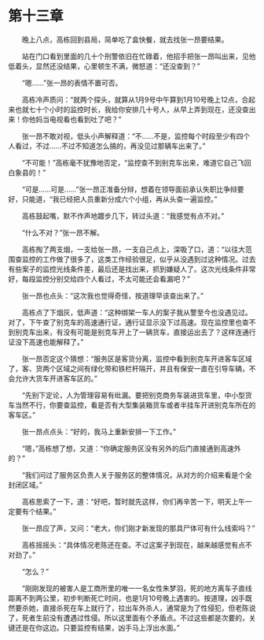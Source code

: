 #	第十三章

　　晚上八点，高栋回到县局，简单吃了盒快餐，就去找张一昂要结果。

　　站在门口看到里面的几十个刑警依旧在忙碌着，他招手把张一昂叫出来，见他低着头，显然还没结果，心里顿生不满，微怒道：“还没查到？”

　　“嗯……”张一昂的表情不置可否。

　　高栋冷声质问：“就两个探头，就算从1月9号中午算到1月10号晚上12点，合起来也就七十个小时的监控时长，我给你安排几十号人，从早上弄到现在，还没查出来！你他妈当电视看也看到吐了吧？”

　　张一昂不敢对视，低头小声解释道：“不……不是，监控每个时段至少有四个人看过，不过……不过不知道怎么搞的，再没见过那辆车出来了。”

　　“不可能！”高栋毫不犹豫地否定，“监控查不到别克车出来，难道它自己飞回白象县的！”

　　“可是……可是……”张一昂正准备分辩，想着在领导面前承认失职比争辩要好，只能道，“我已经把人员重新分成六个小组，再从头查一遍监控。”

　　高栋鼓起嘴，默不作声地踱步几下，转过头道：“我感觉有点不对。”

　　“什么不对？”张一昂不解。

　　高栋掏了两支烟，一支给张一昂，一支自己点上，深吸了口，道：“以往大范围查监控的工作做了很多了，这类工作经验很足，似乎从没遇到过这种情况。过去有些案子的监控光线条件差，最后还是找出来，抓到嫌疑人了。这次光线条件非常好，每段监控分别交给四个人看过，不太可能还会看漏吧？”

　　张一昂也点头：“这次我也觉得奇怪，按道理早该查出来了。”

　　高栋点了下烟灰，低声道：“这种绑架一车人的案子我从警至今也没遇见过。对了，下午查了别克车的高速通行证，通行证显示没下过高速。现在监控里也查不到别克车出来，有没有可能是别克车开上了一辆货车，直接运出去了？这样连通行证没下高速也能解释了。”

　　张一昂否定这个猜想：“服务区是客货分离，监控中看到别克车开进客车区域了，客、货两个区域之间有绿化带和铁栏杆隔开，并且有保安一直在引导车辆，不会允许大货车开进客车区的。”

　　“先别下定论，人为管理容易有纰漏。要把别克商务车装进货车里，中小型货车当然不行，你要查监控，看是否有大型集装箱货车或者半挂车开进别克车所在的客车区。”

　　张一昂点点头：“好的，我马上重新安排一下工作。”

　　“嗯，”高栋想了想，又道：“你确定服务区没有另外的后门直接通到高速外的？”

　　“我们问过了服务区负责人关于服务区的整体情况，从对方的介绍来看是个全封闭区域。”

　　高栋思索了一下，道：“好吧，暂时就先这样，你们再辛苦一下，明天上午一定要有个结果。”

　　张一昂应了声，又问：“老大，你们刚才新发现的那具尸体可有什么线索吗？”

　　高栋摇摇头：“具体情况老陈还在查。不过这案子到现在，越来越感觉有点不对劲了。”

　　“怎么？”

　　“刚刚发现的被害人是工商所里的唯一一名女性朱梦羽，死的地方离车子直线距离不到两公里，初步判断死亡时间，也是1月10号晚上遇害的。按道理，凶手既然要杀她，直接杀死在车上就行了，拉出车外杀人，通常是为了性侵犯，但老陈说了，死者生前没有遭遇过性侵。所以这里面有个矛盾点。不过这些都是次要的，关键还是在你这边。只要监控有结果，凶手马上浮出水面。”